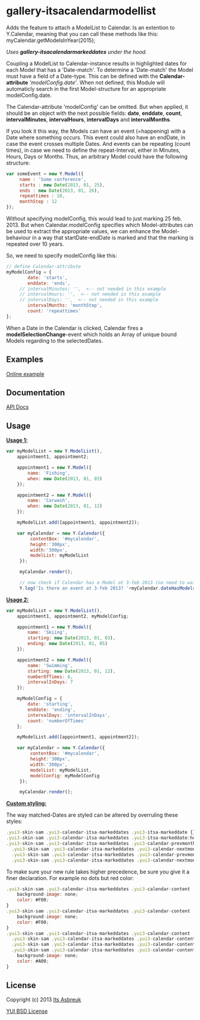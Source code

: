 gallery-itsacalendarmodellist
=============================

Adds the feature to attach a ModelList to Calendar.
Is an extention to Y.Calendar, meaning that you can call these methods like this:
myCalendar.getModelsInYear(2015);

<i>Uses <b>gallery-itsacalendarmarkeddates</b> under the hood.</i>


Coupling a ModelList to Calendar-instance results in highlighted dates for each Model that has a 'Date-match'.
To determine a 'Date-match' the Model must have a field of a Date-type.
This can be defined with the <b>Calendar-attribute</b> <i>'modelConfig.date'</i>. When not defined, this Module will
automaticly search in the first Model-structure for an appropriate modelConfig.date.

The Calendar-attribute 'modelConfig' can be omitted. But when applied, it should be an object with
the next possible fields: <b>date</b>, <b>enddate</b>, <b>count</b>, <b>intervalMinutes</b>,
<b>intervalHours</b>, <b>intervalDays</b> and <b>intervalMonths</b>.

If you look it this way, the Models can have an event (=happening) with a Date where something occurs.
This event could also have an endDate, in case the event crosses multiple Dates. And events can be repeating (count times),
in case we need to define the repeat-Interval, either in Minutes, Hours, Days or Months. Thus, an arbitrary Model
could have the following structure:

```js
var someEvent = new Y.Model({
     name : 'Some conference',
     starts : new Date(2013, 01, 25),
     ends : new Date(2013, 01, 26),
     repeattimes : 10,
     monthStep : 12
});
```

Without specifying modelConfig, this would lead to just marking 25 feb. 2013.
But when Calendar.modelConfig specifies which Model-attributes can be used to extract the appropriate values,
we can enhance the Model-behaviour in a way that startDate-endDate is marked and that the marking is repeated over 10 years.

So, we need to specify modelConfig like this:
```js
// define Calendar-attribute
myModelConfig = {
        date: 'starts',
        enddate: 'ends',
     // intervalMinutes: '',  <-- not needed in this example
     // intervalHours: '',  <-- not needed in this example
     // intervalDays: '',  <-- not needed in this example
        intervalMonths: 'monthStep',
        count: 'repeattimes'
};
```

When a Date in the Calendar is clicked, Calendar fires a <b>modelSelectionChange</b>-event which holds an Array of unique bound Models
regarding to the selectedDates.

Examples
--------
[Online example](http://projects.itsasbreuk.nl/examples/itsacalendarmodellist/index.html)

Documentation
--------------

[API Docs](http://projects.itsasbreuk.nl/apidocs/classes/ITSACalendarModelList.html)

Usage
-----

<u><b>Usage 1:</b></u>
```js
var myModelList = new Y.ModelList(),
    appointment1, appointment2;

    appointment1 = new Y.Model({
        name: 'Fishing',
        when: new Date(2013, 01, 03)
    });

    appointment2 = new Y.Model({
        name: 'Carwash',
        when: new Date(2013, 01, 12)
    });

    myModelList.add([appointment1, appointment2]);

    var myCalendar = new Y.Calendar({
         contentBox: '#mycalendar',
         height:'300px',
         width:'300px',
         modelList: myModelList
     });

     myCalendar.render();

     // now check if Calendar has a Model at 3-feb 2013 (no need to wait for Calendar to be rendered):
     Y.log('Is there an event at 3-feb 2013? '+myCalendar.dateHasModels(new Date(2013, 01, 03)));
```

 <u><b>Usage 2:</b></u>
```js
var myModelList = new Y.ModelList(),
    appointment1, appointment2, myModelConfig;

    appointment1 = new Y.Model({
        name: 'Skiing',
        starting: new Date(2013, 01, 03),
        ending: new Date(2013, 01, 05)
    });

    appointment2 = new Y.Model({
        name: 'Swimming',
        starting: new Date(2013, 01, 12),
        numberOfTimes: 6,
        intervalInDays: 7
    });

    myModelConfig = {
        date: 'starting',
        enddate: 'ending',
        intervalDays: 'intervalInDays',
        count: 'numberOfTimes'
    };

    myModelList.add([appointment1, appointment2]);

    var myCalendar = new Y.Calendar({
         contentBox: '#mycalendar',
         height:'300px',
         width:'300px',
         modelList: myModelList,
         modelConfig: myModelConfig
     });

     myCalendar.render();
```

<u><b>Custom styling:</b></u>

The way matched-Dates are styled can be altered by overruling these styles:
```js
.yui3-skin-sam .yui3-calendar-itsa-markeddates .yui3-itsa-markeddate {}
.yui3-skin-sam .yui3-calendar-itsa-markeddates .yui3-itsa-markeddate:hover {}
.yui3-skin-sam .yui3-calendar-itsa-markeddates .yui3-calendar-prevmonth-day.yui3-itsa-markeddate,
  .yui3-skin-sam .yui3-calendar-itsa-markeddates .yui3-calendar-nextmonth-day.yui3-itsa-markeddate,
  .yui3-skin-sam .yui3-calendar-itsa-markeddates .yui3-calendar-prevmonth-day.yui3-itsa-markeddate:hover,
  .yui3-skin-sam .yui3-calendar-itsa-markeddates .yui3-calendar-nextmonth-day.yui3-itsa-markeddate:hover {}
```

To make sure your new rule takes higher precedence, be sure you give it a finer declaration. For example no dots but red color:
```js
.yui3-skin-sam .yui3-calendar-itsa-markeddates .yui3-calendar-content .yui3-itsa-markeddate {
    background-image: none;
    color: #F00;
}
.yui3-skin-sam .yui3-calendar-itsa-markeddates .yui3-calendar-content .yui3-itsa-markeddate:hover {
    background-image: none;
    color: #F00;
}
.yui3-skin-sam .yui3-calendar-itsa-markeddates .yui3-calendar-content .yui3-calendar-prevmonth-day.yui3-itsa-markeddate,
  .yui3-skin-sam .yui3-calendar-itsa-markeddates .yui3-calendar-content .yui3-calendar-nextmonth-day.yui3-itsa-markeddate,
  .yui3-skin-sam .yui3-calendar-itsa-markeddates .yui3-calendar-content .yui3-calendar-prevmonth-day.yui3-itsa-markeddate:hover,
  .yui3-skin-sam .yui3-calendar-itsa-markeddates .yui3-calendar-content .yui3-calendar-nextmonth-day.yui3-itsa-markeddate:hover {
    background-image: none;
    color: #A00;
}
```

License
-------

Copyright (c) 2013 [Its Asbreuk](http://http://itsasbreuk.nl)

[YUI BSD License](http://developer.yahoo.com/yui/license.html)
